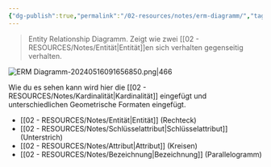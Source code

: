 ```yaml
---
{"dg-publish":true,"permalink":"/02-resources/notes/erm-diagramm/","tags":["datenbank","GFN/prüfungsrelevant/AP2"],"noteIcon":"","updated":"2024-10-05T01:32:51.199+02:00"}
---
```


> Entity Relationship Diagramm.
> Zeigt wie zwei [[02 - RESOURCES/Notes/Entität\|Entität]]en sich verhalten gegenseitig verhalten.

![ERM Diagramm-20240516091656850.png|466](/img/user/02%20-%20RESOURCES/Files/IMGs/ERM%20Diagramm-20240516091656850.png)

Wie du es sehen kann wird hier die [[02 - RESOURCES/Notes/Kardinalität\|Kardinalität]] eingefügt und unterschiedlichen Geometrische Formaten eingefügt.

-  [[02 - RESOURCES/Notes/Entität\|Entität]] (Rechteck)
- [[02 - RESOURCES/Notes/Schlüsselattribut\|Schlüsselattribut]] (Unterstrich)
- [[02 - RESOURCES/Notes/Attribut\|Attribut]] (Kreisen)
- [[02 - RESOURCES/Notes/Bezeichnung\|Bezeichnung]] (Parallelogramm)